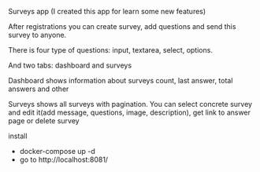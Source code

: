 Surveys app (I created this app for learn some new features)
<p>After registrations you can create survey, add questions and send this survey to anyone.</p>
<p>There is four type of questions: input, textarea, select, options.</p>
<p>And two tabs: dashboard and surveys</p>
<p>Dashboard shows information about surveys count, last answer, total answers and other</p>
<p>Surveys shows all surveys with pagination. You can select concrete survey and edit it(add message, questions, image, description), get link to answer page or delete survey</p>

install

- docker-compose up -d
- go to http://localhost:8081/
